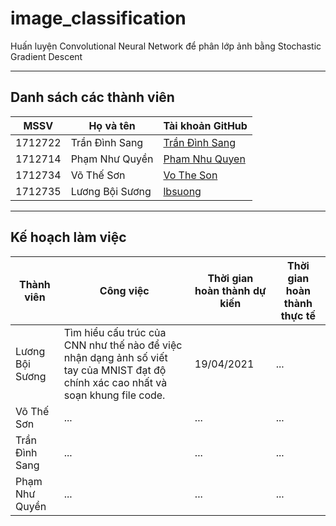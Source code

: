 # image_classification
Huấn luyện Convolutional Neural Network để phân lớp ảnh bằng Stochastic Gradient Descent

---

## Danh sách các thành viên
| MSSV    | Họ và tên       | Tài khoản GitHub                                   |
| ------- | --------------- | -------------------------------------------------- |
| 1712722 | Trần Đình Sang  | [Trần Đình Sang](https://github.com/sangtran211)   |
| 1712714 | Phạm Như Quyền  | [Pham Nhu Quyen](https://github.com/Quyen19991108) |
| 1712734 | Võ Thế Sơn      | [Vo The Son](https://github.com/thesonvo)          |
| 1712735 | Lương Bội Sương | [lbsuong](https://github.com/lbsuong)              |

---

## Kế hoạch làm việc
| Thành viên | Công việc | Thời gian hoàn thành dự kiến | Thời gian hoàn thành thực tế |
| --- | --- | --- | --- |
| Lương Bội Sương | Tìm hiểu cấu trúc của CNN như thế nào để việc nhận dạng ảnh số viết tay của MNIST đạt độ chính xác cao nhất và soạn khung file code. | 19/04/2021 | ... |
| Võ Thế Sơn | ... | ... | ... |
| Trần Đình Sang | ... | ... | ... |
| Phạm Như Quyền | ... | ... | ... |